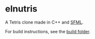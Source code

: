 # elnutris

A Tetris clone made in C++ and [SFML](https://www.sfml-dev.org/).

For build instructions, see the [build folder](build).
